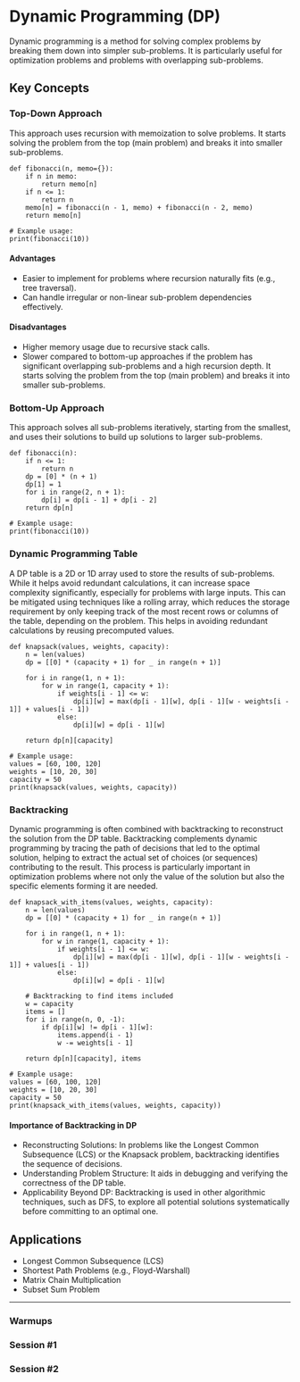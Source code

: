# Dynamic Programming (DP)
Dynamic programming is a method for solving complex problems by breaking them down into simpler sub-problems. It is particularly useful for optimization problems and problems with overlapping sub-problems.

## Key Concepts
### Top-Down Approach
This approach uses recursion with memoization to solve problems. It starts solving the problem from the top (main problem) and breaks it into smaller sub-problems.

```python3
def fibonacci(n, memo={}):
    if n in memo:
        return memo[n]
    if n <= 1:
        return n
    memo[n] = fibonacci(n - 1, memo) + fibonacci(n - 2, memo)
    return memo[n]

# Example usage:
print(fibonacci(10))
```

#### Advantages
- Easier to implement for problems where recursion naturally fits (e.g., tree traversal).
- Can handle irregular or non-linear sub-problem dependencies effectively.
  
#### Disadvantages
- Higher memory usage due to recursive stack calls.
- Slower compared to bottom-up approaches if the problem has significant overlapping sub-problems and a high recursion depth.
It starts solving the problem from the top (main problem) and breaks it into smaller sub-problems.

### Bottom-Up Approach
This approach solves all sub-problems iteratively, starting from the smallest, and uses their solutions to build up solutions to larger sub-problems.

```python3
def fibonacci(n):
    if n <= 1:
        return n
    dp = [0] * (n + 1)
    dp[1] = 1
    for i in range(2, n + 1):
        dp[i] = dp[i - 1] + dp[i - 2]
    return dp[n]

# Example usage:
print(fibonacci(10))
```

### Dynamic Programming Table
A DP table is a 2D or 1D array used to store the results of sub-problems. While it helps avoid redundant calculations, it can increase space complexity significantly, especially for problems with large inputs. This can be mitigated using techniques like a rolling array, which reduces the storage requirement by only keeping track of the most recent rows or columns of the table, depending on the problem. This helps in avoiding redundant calculations by reusing precomputed values.

```python3
def knapsack(values, weights, capacity):
    n = len(values)
    dp = [[0] * (capacity + 1) for _ in range(n + 1)]

    for i in range(1, n + 1):
        for w in range(1, capacity + 1):
            if weights[i - 1] <= w:
                dp[i][w] = max(dp[i - 1][w], dp[i - 1][w - weights[i - 1]] + values[i - 1])
            else:
                dp[i][w] = dp[i - 1][w]

    return dp[n][capacity]

# Example usage:
values = [60, 100, 120]
weights = [10, 20, 30]
capacity = 50
print(knapsack(values, weights, capacity))
```

### Backtracking
Dynamic programming is often combined with backtracking to reconstruct the solution from the DP table. Backtracking complements dynamic programming by tracing the path of decisions that led to the optimal solution, helping to extract the actual set of choices (or sequences) contributing to the result. This process is particularly important in optimization problems where not only the value of the solution but also the specific elements forming it are needed.

```python3
def knapsack_with_items(values, weights, capacity):
    n = len(values)
    dp = [[0] * (capacity + 1) for _ in range(n + 1)]

    for i in range(1, n + 1):
        for w in range(1, capacity + 1):
            if weights[i - 1] <= w:
                dp[i][w] = max(dp[i - 1][w], dp[i - 1][w - weights[i - 1]] + values[i - 1])
            else:
                dp[i][w] = dp[i - 1][w]

    # Backtracking to find items included
    w = capacity
    items = []
    for i in range(n, 0, -1):
        if dp[i][w] != dp[i - 1][w]:
            items.append(i - 1)
            w -= weights[i - 1]

    return dp[n][capacity], items

# Example usage:
values = [60, 100, 120]
weights = [10, 20, 30]
capacity = 50
print(knapsack_with_items(values, weights, capacity))
```
#### Importance of Backtracking in DP
- Reconstructing Solutions: In problems like the Longest Common Subsequence (LCS) or the Knapsack problem, backtracking identifies the sequence of decisions.
- Understanding Problem Structure: It aids in debugging and verifying the correctness of the DP table.
- Applicability Beyond DP: Backtracking is used in other algorithmic techniques, such as DFS, to explore all potential solutions systematically before committing to an optimal one.

## Applications
- Longest Common Subsequence (LCS)
- Shortest Path Problems (e.g., Floyd-Warshall)
- Matrix Chain Multiplication
- Subset Sum Problem

---

### Warmups

### Session #1


### Session #2

